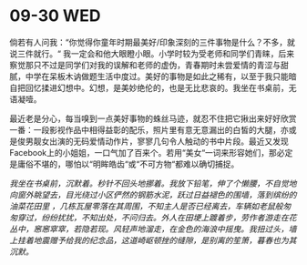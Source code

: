 # 09-30 WED

倘若有人问我：“你觉得你童年时期最美好/印象深刻的三件事物是什么？不多，就说三件就行。“ 我一定会和他大眼瞪小眼。小学时较为受老师和同学们青睐，后来察觉那只不过是同学们对我的误解和老师的虚伪，青春期时未尝爱情的青涩与甜腻，中学在呆板木讷做题生活中度过。美好的事物是如此之稀有，以至于我只能暗自把回忆揉进幻想中。幻想，是美妙绝伦的，也是无比悲哀的。我坐在书桌前，无语凝噎。

最近老是分心，每当嗅到一点美好事物的蛛丝马迹，就忍不住把它揪出来好好欣赏一番：一段影视作品中相得益彰的配乐，照片里有意无意漏出的白皙的大腿，亦或是俊男靓女出演的无码爱情动作片，寥寥几句令人触动的书中片段。最近又发现Facebook上的小姐姐，一口气加了百来个。若用“美女“一词来形容她们，那必定是庸俗不堪的，哪怕以“明眸皓齿“或“不可方物“都难以确切捕捉。

_我坐在书桌前，沉默着。秒针不回头地挪着。我放下铅笔，伸了个懒腰，不自觉地向窗外眺望去，目光绕过小区俨然的钢筋水泥，跃过日益褪色的围墙，落到缤纷的油菜花田里 ，几栋瓦屋零落在其周围，不知主人是否已经离去，车辆如老鼠般匆匆穿过，纷纷扰扰，不知出处，不问归去。外人在田埂上踱着步，劳作者游走在花丛中，窸窸窣窣，若隐若现。风轻声地溜走，在金色的海浪中摇曳。我扭过头，墙上挂着地震赠予给我的纪念品，这道崎岖顿挫的缝隙，是别离的笙箫，暮春也为其沉默。_


